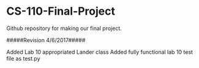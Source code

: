 # CS-110-Final-Project
Github repository for making our final project.

#####Revision 4/6/2017#####

Added Lab 10 appropriated Lander class
Added fully functional lab 10 test file as test.py
